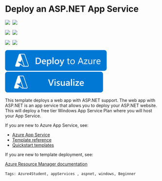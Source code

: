 # Deploy an ASP.NET App Service

<IMG SRC="https://azurequickstartsservice.blob.core.windows.net/badges/101-webapp-windows-ASPNET/PublicLastTestDate.svg" />&nbsp;
<IMG SRC="https://azurequickstartsservice.blob.core.windows.net/badges/101-webapp-windows-ASPNET/PublicDeployment.svg" />&nbsp;

<IMG SRC="https://azurequickstartsservice.blob.core.windows.net/badges/101-webapp-windows-ASPNET/FairfaxLastTestDate.svg" />&nbsp;
<IMG SRC="https://azurequickstartsservice.blob.core.windows.net/badges/101-webapp-windows-ASPNET/FairfaxDeployment.svg" />&nbsp;

<IMG SRC="https://azurequickstartsservice.blob.core.windows.net/badges/101-webapp-windows-ASPNET/BestPracticeResult.svg" />&nbsp;
<IMG SRC="https://azurequickstartsservice.blob.core.windows.net/badges/101-webapp-windows-ASPNET/CredScanResult.svg" />&nbsp;

<a href="https://portal.azure.com/#create/Microsoft.Template/uri/https%3A%2F%2Fraw.githubusercontent.com%2FAzure%2Fazure-quickstart-templates%2Fmaster%2F101-webapp-windows-ASPNET%2Fazuredeploy.json" target="_blank">
    <img src="https://raw.githubusercontent.com/Azure/azure-quickstart-templates/master/1-CONTRIBUTION-GUIDE/images/deploytoazure.svg"/>
</a>
<a href="http://armviz.io/#/?load=https%3A%2F%2Fraw.githubusercontent.com%2FAzure%2Fazure-quickstart-templates%2Fmaster%2F101-webapp-windows-ASPNET%2Fazuredeploy.json" target="_blank">
    <img src="https://raw.githubusercontent.com/Azure/azure-quickstart-templates/master/1-CONTRIBUTION-GUIDE/images/visualizebutton.svg"/>
</a>

This template deploys a web app with ASP.NET support. The web app with ASP.NET is an app service that allows you to deploy your ASP.NET website. This will deploy a free tier Windows App Service Plan where you will host your App Service.

If you are new to Azure App Service, see:

- [Azure App Service](https://azure.microsoft.com/services/app-service/web/)
- [Template reference](https://docs.microsoft.com/azure/templates/microsoft.web/allversions)
- [Quickstart templates](https://azure.microsoft.com/resources/templates/?resourceType=Microsoft.Compute&pageNumber=1&sort=Popular&term=web+apps)

If you are new to template deployment, see:

[Azure Resource Manager documentation](https://docs.microsoft.com/azure/azure-resource-manager/)

`Tags: Azure4Student, appServices , aspnet, windows, Beginner`
